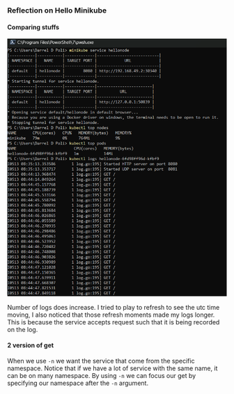 ### Reflection on Hello Minikube

#### Comparing stuffs

![Alt text](ss1.png)

Number of logs does increase. I tried to play to refresh to see the utc time moving, I also noticed that those refresh moments made my logs longer. This is because the service accepts request such that it is being recorded on the log.

#### 2 version of get

When we use `-n` we want the service that come from the specific namespace. Notice that if we have a lot of service with the same name, it can be on many namespace. By using `-n` we can focus our get by specifying our namespace after the `-n` argument.
